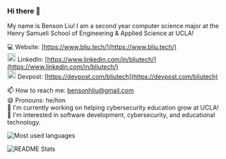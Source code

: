 ### Hi there 👋

My name is Benson Liu! I am a second year computer science major at the Henry Samueli School of Engineering & Applied Science at UCLA!

💻 Website: [https://www.bliu.tech/](https://www.bliu.tech/) \
<img src="https://upload.wikimedia.org/wikipedia/commons/c/ca/LinkedIn_logo_initials.png" width=20px /> LinkedIn: [https://www.linkedin.com/in/bliutech/](https://www.linkedin.com/in/bliutech/) \
<img src="https://pbs.twimg.com/profile_images/625987202909085696/KKYbLP8y_400x400.jpg" width=20px /> Devpost: [https://devpost.com/bliutech](https://devpost.com/bliutech)

📫 How to reach me: bensonhliu@gmail.com\
😄 Pronouns: he/him\
🔭 I'm currently working on helping cybersecurity education grow at UCLA!\
💬 I'm interested in software development, cybersecurity, and educational technology.

![Most used languages](https://github-readme-stats.vercel.app/api/top-langs/?username=bliutech&layout=compact&theme=vue)

![README Stats](https://github-readme-stats.vercel.app/api?username=bliutech&show_icons=true&count_private=true&theme=vue)

<!--
- 🌱 I’m currently learning ...
- 👯 I’m looking to collaborate on ...
- 🤔 I’m looking for help with ...
- ⚡ Fun fact: ...
-->
